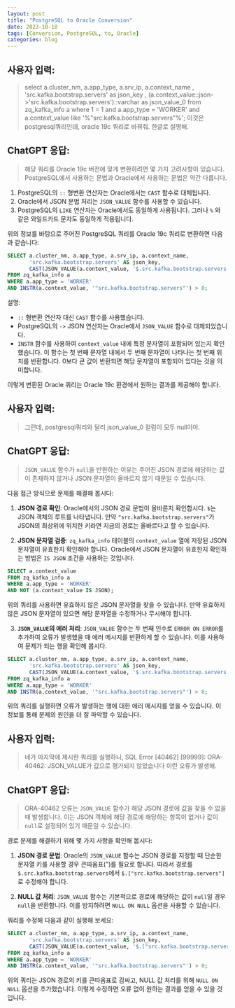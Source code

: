 ```yaml
---
layout: post
title: "PostgreSQL to Oracle Conversion"
date: 2023-10-18
tags: [Conversion, PostgreSQL, to, Oracle]
categories: blog
---
```


## 사용자 입력:
>    select a.cluster_nm, a.app_type, a.srv_ip, a.context_name
       , 'src.kafka.bootstrap.servers' as json_key
       , (a.context_value::json->'src.kafka.bootstrap.servers')::varchar as json_value_0
    from zq_kafka_info a
   where 1 = 1
     and a.app_type = 'WORKER'
     and a.context_value like '%"src.kafka.bootstrap.servers"%'; 이것은 postgresql쿼리인데,  oracle 19c 쿼리로 바꿔줘. 한글로 설명해.

## ChatGPT 응답:
> 해당 쿼리를 Oracle 19c 버전에 맞게 변환하려면 몇 가지 고려사항이 있습니다. PostgreSQL에서 사용하는 문법과 Oracle에서 사용하는 문법은 약간 다릅니다. 

1. PostgreSQL의 `::` 형변환 연산자는 Oracle에서는 `CAST` 함수로 대체됩니다.
2. Oracle에서 JSON 문법 처리는 `JSON_VALUE` 함수를 사용할 수 있습니다.
3. PostgreSQL의 `LIKE` 연산자는 Oracle에서도 동일하게 사용됩니다. 그러나 `%` 와 같은 와일드카드 문자도 동일하게 적용됩니다.

위의 정보를 바탕으로 주어진 PostgreSQL 쿼리를 Oracle 19c 쿼리로 변환하면 다음과 같습니다:

```sql
SELECT a.cluster_nm, a.app_type, a.srv_ip, a.context_name,
       'src.kafka.bootstrap.servers' AS json_key,
       CAST(JSON_VALUE(a.context_value, '$.src.kafka.bootstrap.servers') AS VARCHAR2(4000)) AS json_value_0
FROM zq_kafka_info a
WHERE a.app_type = 'WORKER'
AND INSTR(a.context_value, '"src.kafka.bootstrap.servers"') > 0;
```

설명:
- `::` 형변환 연산자 대신 `CAST` 함수를 사용했습니다.
- PostgreSQL의 `->` JSON 연산자는 Oracle에서 `JSON_VALUE` 함수로 대체되었습니다.
- `INSTR` 함수를 사용하여 `context_value` 내에 특정 문자열이 포함되어 있는지 확인했습니다. 이 함수는 첫 번째 문자열 내에서 두 번째 문자열이 나타나는 첫 번째 위치를 반환합니다. 0보다 큰 값이 반환되면 해당 문자열이 포함되어 있다는 것을 의미합니다.

이렇게 변환된 Oracle 쿼리는 Oracle 19c 환경에서 원하는 결과를 제공해야 합니다.

## 사용자 입력:
> 그런데,  postgresql쿼리와 달리 json_value_0 컬럼이 모두 null이야.

## ChatGPT 응답:
> `JSON_VALUE` 함수가 `null`을 반환하는 이유는 주어진 JSON 경로에 해당하는 값이 존재하지 않거나 JSON 문자열이 올바르지 않기 때문일 수 있습니다.

다음 접근 방식으로 문제를 해결해 봅시다:

1. **JSON 경로 확인**: Oracle에서의 JSON 경로 문법이 올바른지 확인합시다. `$`는 JSON 객체의 루트를 나타냅니다. 만약 `"src.kafka.bootstrap.servers"`가 JSON의 최상위에 위치한 키라면 지금의 경로는 올바르다고 할 수 있습니다.

2. **JSON 문자열 검증**: `zq_kafka_info` 테이블의 `context_value` 열에 저장된 JSON 문자열이 유효한지 확인해야 합니다. Oracle에서 JSON 문자열이 유효한지 확인하는 방법은 `IS JSON` 조건을 사용하는 것입니다.

```sql
SELECT a.context_value
FROM zq_kafka_info a
WHERE a.app_type = 'WORKER'
AND NOT (a.context_value IS JSON);
```

위의 쿼리를 사용하면 유효하지 않은 JSON 문자열을 찾을 수 있습니다. 만약 유효하지 않은 JSON 문자열이 있으면 해당 문자열을 수정하거나 무시해야 합니다.

3. **`JSON_VALUE`의 에러 처리**: `JSON_VALUE` 함수는 두 번째 인수로 `ERROR ON ERROR`를 추가하여 오류가 발생했을 때 에러 메시지를 반환하게 할 수 있습니다. 이를 사용하여 문제가 되는 행을 확인해 봅시다.

```sql
SELECT a.cluster_nm, a.app_type, a.srv_ip, a.context_name,
       'src.kafka.bootstrap.servers' AS json_key,
       CAST(JSON_VALUE(a.context_value, '$.src.kafka.bootstrap.servers' ERROR ON ERROR) AS VARCHAR2(4000)) AS json_value_0
FROM zq_kafka_info a
WHERE a.app_type = 'WORKER'
AND INSTR(a.context_value, '"src.kafka.bootstrap.servers"') > 0;
```

위의 쿼리를 실행하면 오류가 발생하는 행에 대한 에러 메시지를 얻을 수 있습니다. 이 정보를 통해 문제의 원인을 더 잘 파악할 수 있습니다.

## 사용자 입력:
> 네가 마지막에 제시한 쿼리를 실행하니, SQL Error [40462] [99999]: ORA-40462: JSON_VALUE가 값으로 평가되지 않았습니다 이런 오류가 발생해.

## ChatGPT 응답:
> ORA-40462 오류는 `JSON_VALUE` 함수가 해당 JSON 경로에 값을 찾을 수 없을 때 발생합니다. 이는 JSON 객체에 해당 경로에 해당하는 항목이 없거나 값이 `null`로 설정되어 있기 때문일 수 있습니다.

경로 문제를 해결하기 위해 몇 가지 사항을 확인해 봅시다:

1. **JSON 경로 문법**: Oracle의 `JSON_VALUE` 함수는 JSON 경로를 지정할 때 단순한 문자열 키를 사용할 경우 큰따옴표(")를 필요로 합니다. 따라서 경로를 `$.src.kafka.bootstrap.servers`에서 `$.["src.kafka.bootstrap.servers"]`로 수정해야 합니다.

2. **NULL 값 처리**: `JSON_VALUE` 함수는 기본적으로 경로에 해당하는 값이 `null`일 경우 `null`을 반환합니다. 이를 방지하려면 `NULL ON NULL` 옵션을 사용할 수 있습니다.

쿼리를 수정해 다음과 같이 실행해 보세요:

```sql
SELECT a.cluster_nm, a.app_type, a.srv_ip, a.context_name,
       'src.kafka.bootstrap.servers' AS json_key,
       CAST(JSON_VALUE(a.context_value, '$.["src.kafka.bootstrap.servers"]' NULL ON NULL ERROR ON ERROR) AS VARCHAR2(4000)) AS json_value_0
FROM zq_kafka_info a
WHERE a.app_type = 'WORKER'
AND INSTR(a.context_value, '"src.kafka.bootstrap.servers"') > 0;
```

위의 쿼리는 JSON 경로의 키를 큰따옴표로 감싸고, NULL 값 처리를 위해 `NULL ON NULL` 옵션을 추가했습니다. 이렇게 수정하면 오류 없이 원하는 결과를 얻을 수 있을 것입니다.

